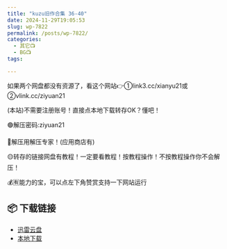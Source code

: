 ```yaml
---
title: "kuzu旧作合集 36-40"
date: 2024-11-29T19:05:53
slug: wp-7822
permalink: /posts/wp-7822/
categories:
  - 其它📺
  - BG📺
tags:

---
```


如果两个网盘都没有资源了，看这个网站👉①link3.cc/xianyu21或②vlink.cc/ziyuan21

(本站)不需要注册账号！直接点本地下载转存OK？懂吧！

🟢解压密码:ziyuan21

🔵解压用解压专家！(应用商店有)

🟡转存的链接网盘有教程！一定要看教程！按教程操作！不按教程操作你不会解压！

💰🈶能力的宝，可以点左下角赞赏支持一下网站运行

## 📦 下载链接
- [迅雷云盘](https://blziyuan21.com/pay-download/7822?key=2f7bd1914a&down_id=0)
- [本地下载](https://blziyuan21.com/pay-download/7822?key=2f7bd1914a&down_id=1)


